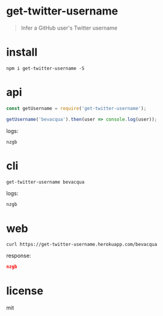 # get-twitter-username

> Infer a GitHub user's Twitter username

# install

```shell
npm i get-twitter-username -S
```

# api

```js
const getUsername = require('get-twitter-username');

getUsername('bevacqua').then(user => console.log(user));
```

logs:

```
nzgb
```

# cli

```shell
get-twitter-username bevacqua
```

logs:

```js
nzgb
```

# web

```shell
curl https://get-twitter-username.herokuapp.com/bevacqua
```

response:

```json
nzgb
```

# license

mit
